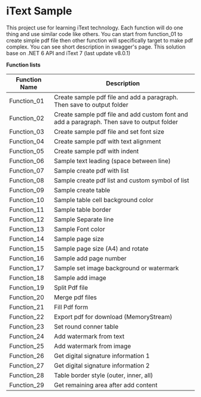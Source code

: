 # iText Sample

This project use for learning iText technology. Each function will do one thing and use similar code like others. You can start from function_01 to create simple pdf file then other function will specifically target to make pdf complex. You can see short description in swagger's page. This solution base on .NET 6 API and iText 7  (last update v8.0.1)

**Function lists**

| Function Name | Description                                                  |
| ------------- | ------------------------------------------------------------ |
| Function_01   | Create sample pdf file and add a paragraph. Then save to output folder |
| Function_02   | Create sample pdf file and add custom font and add a paragraph. Then save to output folder |
| Function_03   | Create sample pdf file and set font size                     |
| Function_04   | Create sample pdf with text alignment                        |
| Function_05   | Create sample pdf with indent                                |
| Function_06   | Sample text leading (space between line)                     |
| Function_07   | Sample create pdf with list                                  |
| Function_08   | Sample create pdf list and custom symbol of list             |
| Function_09   | Sample create table                                          |
| Function_10   | Sample table cell background color                           |
| Function_11   | Sample table border                                          |
| Function_12   | Sample Separate line                                         |
| Function_13   | Sample Font color                                            |
| Function_14   | Sample page size                                             |
| Function_15   | Sample page size (A4) and rotate                             |
| Function_16   | Sample add page number                                       |
| Function_17   | Sample set image background or watermark                     |
| Function_18   | Sample add image                                             |
| Function_19   | Split Pdf file                                               |
| Function_20   | Merge pdf files                                              |
| Function_21   | Fill Pdf form                                                |
| Function_22   | Export pdf for download (MemoryStream)                       |
| Function_23   | Set round conner table                                       |
| Function_24   | Add watermark from text                                      |
| Function_25   | Add watermark from image                                     |
| Function_26   | Get digital signature information 1                          |
| Function_27   | Get digital signature information 2                          |
| Function_28   | Table border style (outer, inner, all)                       |
| Function_29   | Get remaining area after add content                         |